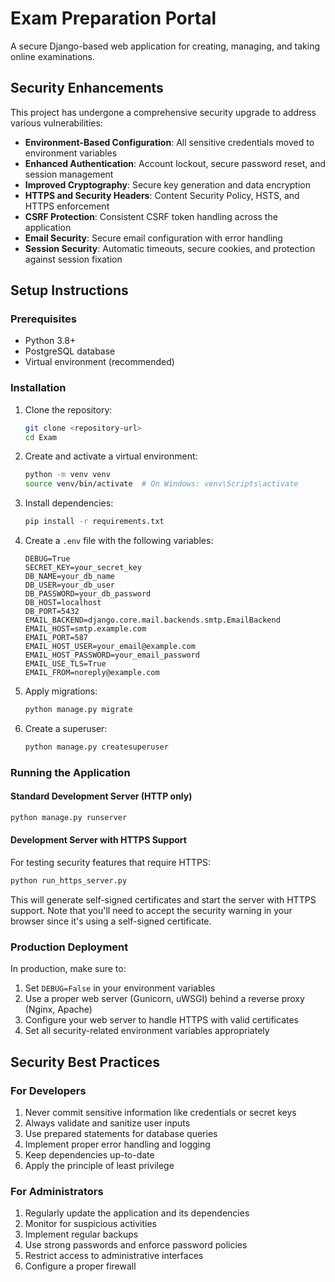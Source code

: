 # Exam Preparation Portal

A secure Django-based web application for creating, managing, and taking online examinations.

## Security Enhancements

This project has undergone a comprehensive security upgrade to address various vulnerabilities:

- **Environment-Based Configuration**: All sensitive credentials moved to environment variables
- **Enhanced Authentication**: Account lockout, secure password reset, and session management
- **Improved Cryptography**: Secure key generation and data encryption
- **HTTPS and Security Headers**: Content Security Policy, HSTS, and HTTPS enforcement
- **CSRF Protection**: Consistent CSRF token handling across the application
- **Email Security**: Secure email configuration with error handling
- **Session Security**: Automatic timeouts, secure cookies, and protection against session fixation

## Setup Instructions

### Prerequisites

- Python 3.8+
- PostgreSQL database
- Virtual environment (recommended)

### Installation

1. Clone the repository:
   ```bash
   git clone <repository-url>
   cd Exam
   ```

2. Create and activate a virtual environment:
   ```bash
   python -m venv venv
   source venv/bin/activate  # On Windows: venv\Scripts\activate
   ```

3. Install dependencies:
   ```bash
   pip install -r requirements.txt
   ```

4. Create a `.env` file with the following variables:
   ```
   DEBUG=True
   SECRET_KEY=your_secret_key
   DB_NAME=your_db_name
   DB_USER=your_db_user
   DB_PASSWORD=your_db_password
   DB_HOST=localhost
   DB_PORT=5432
   EMAIL_BACKEND=django.core.mail.backends.smtp.EmailBackend
   EMAIL_HOST=smtp.example.com
   EMAIL_PORT=587
   EMAIL_HOST_USER=your_email@example.com
   EMAIL_HOST_PASSWORD=your_email_password
   EMAIL_USE_TLS=True
   EMAIL_FROM=noreply@example.com
   ```

5. Apply migrations:
   ```bash
   python manage.py migrate
   ```

6. Create a superuser:
   ```bash
   python manage.py createsuperuser
   ```

### Running the Application

#### Standard Development Server (HTTP only)

```bash
python manage.py runserver
```

#### Development Server with HTTPS Support

For testing security features that require HTTPS:

```bash
python run_https_server.py
```

This will generate self-signed certificates and start the server with HTTPS support. Note that you'll need to accept the security warning in your browser since it's using a self-signed certificate.

### Production Deployment

In production, make sure to:

1. Set `DEBUG=False` in your environment variables
2. Use a proper web server (Gunicorn, uWSGI) behind a reverse proxy (Nginx, Apache)
3. Configure your web server to handle HTTPS with valid certificates
4. Set all security-related environment variables appropriately

## Security Best Practices

### For Developers

1. Never commit sensitive information like credentials or secret keys
2. Always validate and sanitize user inputs
3. Use prepared statements for database queries
4. Implement proper error handling and logging
5. Keep dependencies up-to-date
6. Apply the principle of least privilege

### For Administrators

1. Regularly update the application and its dependencies
2. Monitor for suspicious activities
3. Implement regular backups
4. Use strong passwords and enforce password policies
5. Restrict access to administrative interfaces
6. Configure a proper firewall
